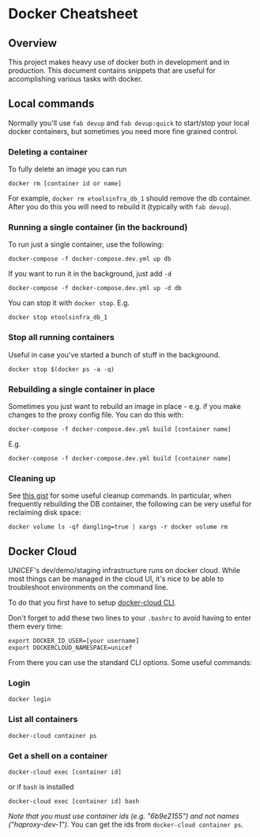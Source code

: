 # Docker Cheatsheet

## Overview

This project makes heavy use of docker both in development and in production.
This document contains snippets that are useful for accomplishing various tasks with docker.

## Local commands

Normally you'll use `fab devup` and `fab devup:quick` to start/stop your local docker containers,
but sometimes you need more fine grained control.

### Deleting a container

To fully delete an image you can run

`docker rm [container id or name]`

For example, `docker rm etoolsinfra_db_1` should remove the db container.
After you do this you will need to rebuild it (typically with `fab devup`).

### Running a single container (in the backround)

To run just a single container, use the following:

`docker-compose -f docker-compose.dev.yml up db`

If you want to run it in the background, just add `-d`

`docker-compose -f docker-compose.dev.yml up -d db`

You can stop it with `docker stop`. E.g.

`docker stop etoolsinfra_db_1`

### Stop all running containers

Useful in case you've started a bunch of stuff in the background.

`docker stop $(docker ps -a -q)`

### Rebuilding a single container in place

Sometimes you just want to rebuild an image in place - e.g. if you make changes to the proxy config file.
You can do this with:

`docker-compose -f docker-compose.dev.yml build [container name]`

E.g.

`docker-compose -f docker-compose.dev.yml build [container name]`

### Cleaning up

See [this gist](https://gist.github.com/bastman/5b57ddb3c11942094f8d0a97d461b430) for some useful cleanup commands.
In particular, when frequently rebuilding the DB container, the following can be very useful for reclaiming disk space:

`docker volume ls -qf dangling=true | xargs -r docker volume rm`

## Docker Cloud

UNICEF's dev/demo/staging infrastructure runs on docker cloud.
While most things can be managed in the cloud UI, it's nice to be able to troubleshoot environments on the command line.

To do that you first have to setup [docker-cloud CLI](https://docs.docker.com/docker-cloud/installing-cli/#getting-started).

Don't forget to add these two lines to your `.bashrc` to avoid having to enter them every time:

```
export DOCKER_ID_USER=[your username]
export DOCKERCLOUD_NAMESPACE=unicef
```

From there you can use the standard CLI options. Some useful commands:

### Login

`docker login`

### List all containers

`docker-cloud container ps`

### Get a shell on a container

`docker-cloud exec [container id]`

or if `bash` is installed

`docker-cloud exec [container id] bash`

*Note that you must use container ids (e.g. "6b9e2155") and not names ("haproxy-dev-1").*
You can get the ids from `docker-cloud container ps`.
